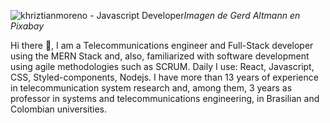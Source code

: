 ![khriztianmoreno - Javascript Developer](https://res.cloudinary.com/parkingapp/image/upload/v1655396992/HomePagePic/binary-gd50b67fa4_1920_l04io5.jpg)_Imagen de Gerd Altmann en Pixabay_

Hi there 👋, I am a Telecommunications engineer and Full-Stack developer using the MERN Stack and, also, familiarized with software development using agile methodologies such as SCRUM.
Daily I use: React, Javascript, CSS, Styled-components, Nodejs.
I have more than 13 years of experience in telecommunication system research and, among them, 3 years as professor in systems and telecommunications engineering, in Brasilian and Colombian universities.

<!--
**jlopezsa/jlopezsa** is a ✨ _special_ ✨ repository because its `README.md` (this file) appears on your GitHub profile.

Here are some ideas to get you started:

- 🔭 I’m currently working on ...
- 🌱 I’m currently learning ...
- 👯 I’m looking to collaborate on ...
- 🤔 I’m looking for help with ...
- 💬 Ask me about ...
- 📫 How to reach me: ...
- 😄 Pronouns: ...
- ⚡ Fun fact: ...
-->
